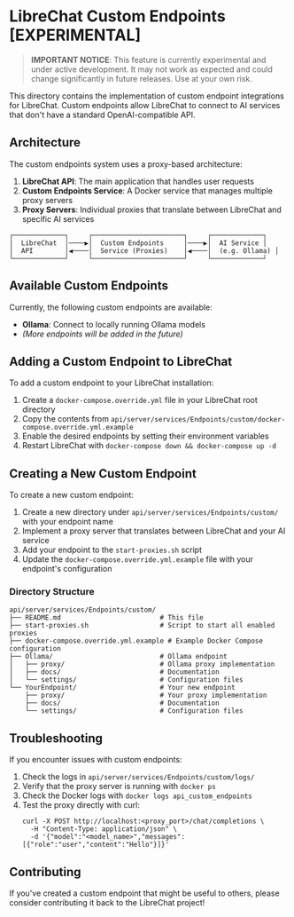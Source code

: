 # LibreChat Custom Endpoints [EXPERIMENTAL]

> **IMPORTANT NOTICE**: This feature is currently experimental and under active development. It may not work as expected and could change significantly in future releases. Use at your own risk.

This directory contains the implementation of custom endpoint integrations for LibreChat. Custom endpoints allow LibreChat to connect to AI services that don't have a standard OpenAI-compatible API.

## Architecture

The custom endpoints system uses a proxy-based architecture:

1. **LibreChat API**: The main application that handles user requests
2. **Custom Endpoints Service**: A Docker service that manages multiple proxy servers
3. **Proxy Servers**: Individual proxies that translate between LibreChat and specific AI services

```
┌─────────────┐     ┌───────────────────────┐     ┌─────────────┐
│  LibreChat  │────▶│  Custom Endpoints     │────▶│  AI Service │
│  API        │◀────│  Service (Proxies)    │◀────│  (e.g. Ollama) │
└─────────────┘     └───────────────────────┘     └─────────────┘
```

## Available Custom Endpoints

Currently, the following custom endpoints are available:

- **Ollama**: Connect to locally running Ollama models
- *(More endpoints will be added in the future)*

## Adding a Custom Endpoint to LibreChat

To add a custom endpoint to your LibreChat installation:

1. Create a `docker-compose.override.yml` file in your LibreChat root directory
2. Copy the contents from `api/server/services/Endpoints/custom/docker-compose.override.yml.example`
3. Enable the desired endpoints by setting their environment variables
4. Restart LibreChat with `docker-compose down && docker-compose up -d`

## Creating a New Custom Endpoint

To create a new custom endpoint:

1. Create a new directory under `api/server/services/Endpoints/custom/` with your endpoint name
2. Implement a proxy server that translates between LibreChat and your AI service
3. Add your endpoint to the `start-proxies.sh` script
4. Update the `docker-compose.override.yml.example` file with your endpoint's configuration

### Directory Structure

```
api/server/services/Endpoints/custom/
├── README.md                         # This file
├── start-proxies.sh                  # Script to start all enabled proxies
├── docker-compose.override.yml.example # Example Docker Compose configuration
├── Ollama/                           # Ollama endpoint
│   ├── proxy/                        # Ollama proxy implementation
│   ├── docs/                         # Documentation
│   └── settings/                     # Configuration files
└── YourEndpoint/                     # Your new endpoint
    ├── proxy/                        # Your proxy implementation
    ├── docs/                         # Documentation
    └── settings/                     # Configuration files
```

## Troubleshooting

If you encounter issues with custom endpoints:

1. Check the logs in `api/server/services/Endpoints/custom/logs/`
2. Verify that the proxy server is running with `docker ps`
3. Check the Docker logs with `docker logs api_custom_endpoints`
4. Test the proxy directly with curl:
   ```
   curl -X POST http://localhost:<proxy_port>/chat/completions \
     -H "Content-Type: application/json" \
     -d '{"model":"<model_name>","messages":[{"role":"user","content":"Hello"}]}'
   ```

## Contributing

If you've created a custom endpoint that might be useful to others, please consider contributing it back to the LibreChat project! 